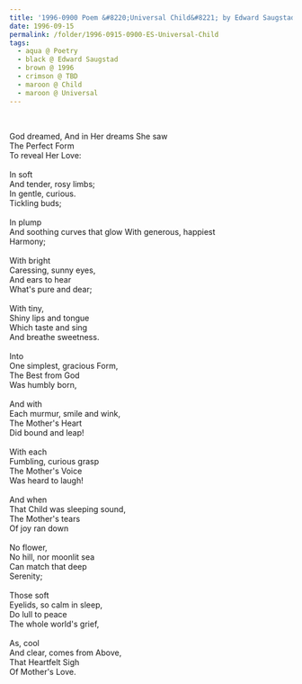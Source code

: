 ```yaml
---
title: '1996-0900 Poem &#8220;Universal Child&#8221; by Edward Saugstad for Shri Ganesha Puja'
date: 1996-09-15
permalink: /folder/1996-0915-0900-ES-Universal-Child
tags:
  - aqua @ Poetry
  - black @ Edward Saugstad
  - brown @ 1996
  - crimson @ TBD
  - maroon @ Child
  - maroon @ Universal
---
```


<br>

<p>
God dreamed,
And in Her dreams She saw<br>
The Perfect Form<br>
To reveal Her Love:<br>
<br>
In soft<br>
And tender, rosy limbs;<br>
In gentle, curious.<br>
Tickling buds;<br>
<br>
In plump<br>
And soothing curves that glow
With generous, happiest<br>
Harmony;<br>
<br>
With bright<br>
Caressing, sunny eyes,<br>
And ears to hear<br>
What's pure and dear;<br>
<br>
With tiny,<br>
Shiny lips and tongue<br>
Which taste and sing<br>
And breathe sweetness.<br>
<br>
Into<br>
One simplest, gracious Form,<br>
The Best from God<br>
Was humbly born,<br>
<br>
And with<br>
Each murmur, smile and wink,<br>
The Mother's Heart<br>
Did bound and leap!<br>
<br>
With each<br>
Fumbling, curious grasp<br>
The Mother's Voice<br>
Was heard to laugh!<br>
<br>
And when<br>
That Child was sleeping sound,<br>
The Mother's tears<br>
Of joy ran down<br>
<br>
No flower,<br>
No hill, nor moonlit sea<br>
Can match that deep<br>
Serenity;<br>
<br>
Those soft<br>
Eyelids, so calm in sleep,<br>
Do lull to peace<br>
The whole world's grief,<br>
<br>
As, cool<br>
And clear, comes from Above,<br>
That Heartfelt Sigh<br>
Of Mother's Love.<br>
</p>